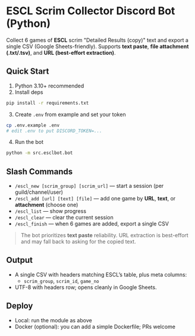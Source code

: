# ESCL Scrim Collector Discord Bot (Python)

Collect 6 games of **ESCL** scrim "Detailed Results (copy)" text and export a single CSV (Google Sheets-friendly).
Supports **text paste**, **file attachment (.txt/.tsv)**, and **URL (best-effort extraction)**.

## Quick Start

1) Python 3.10+ recommended
2) Install deps
```bash
pip install -r requirements.txt
```
3) Create `.env` from example and set your token
```bash
cp .env.example .env
# edit .env to put DISCORD_TOKEN=...
```
4) Run the bot
```bash
python -m src.esclbot.bot
```

## Slash Commands

- `/escl_new [scrim_group] [scrim_url]` — start a session (per guild/channel/user)
- `/escl_add [url] [text] [file]` — add one game by **URL**, **text**, or **attachment** (choose one)
- `/escl_list` — show progress
- `/escl_clear` — clear the current session
- `/escl_finish` — when 6 games are added, export a single CSV

> The bot prioritizes **text paste** reliability. URL extraction is best-effort and may fall back to asking for the copied text.

## Output
- A single CSV with headers matching ESCL’s table, plus meta columns:
  - `scrim_group`, `scrim_id`, `game_no`
- UTF-8 with headers row; opens cleanly in Google Sheets.

## Deploy
- Local: run the module as above
- Docker (optional): you can add a simple Dockerfile; PRs welcome
